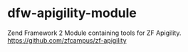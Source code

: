 # dfw-apigility-module
Zend Framework 2 Module containing tools for ZF Apigility. https://github.com/zfcampus/zf-apigility
